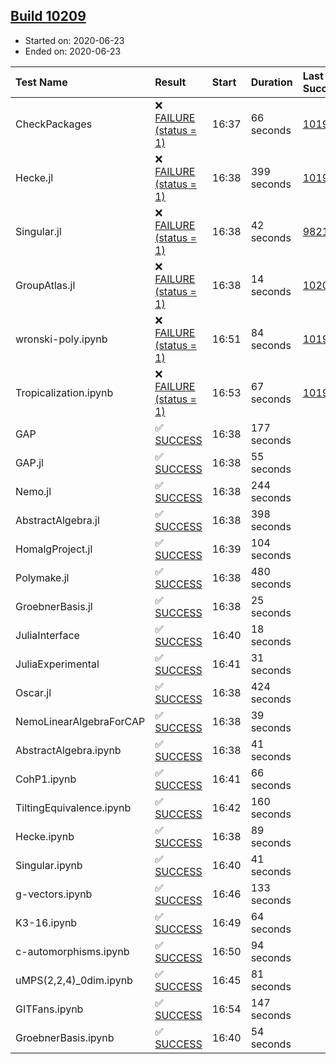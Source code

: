 ## [Build 10209](https://oscarci.mathematik.uni-kl.de/job/oscar/10209/)

* Started on: 2020-06-23
* Ended on: 2020-06-23

| Test Name    | Result | Start | Duration | Last Success | First Failure |
|:-------------|:-------|:------|:---------|:-------------|:--------------|
| CheckPackages | ❌ [FAILURE (status = 1)](https://oscarci.mathematik.uni-kl.de/job/oscar/10209/artifact/logs/build-10209/CheckPackages.log) | 16:37 | 66 seconds | [10197](https://oscarci.mathematik.uni-kl.de/job/oscar/10197/) | [10198](https://oscarci.mathematik.uni-kl.de/job/oscar/10198/) |
| Hecke.jl | ❌ [FAILURE (status = 1)](https://oscarci.mathematik.uni-kl.de/job/oscar/10209/artifact/logs/build-10209/Hecke.jl.log) | 16:38 | 399 seconds | [10197](https://oscarci.mathematik.uni-kl.de/job/oscar/10197/) | [10198](https://oscarci.mathematik.uni-kl.de/job/oscar/10198/) |
| Singular.jl | ❌ [FAILURE (status = 1)](https://oscarci.mathematik.uni-kl.de/job/oscar/10209/artifact/logs/build-10209/Singular.jl.log) | 16:38 | 42 seconds | [9821](https://oscarci.mathematik.uni-kl.de/job/oscar/9821/) | [9822](https://oscarci.mathematik.uni-kl.de/job/oscar/9822/) |
| GroupAtlas.jl | ❌ [FAILURE (status = 1)](https://oscarci.mathematik.uni-kl.de/job/oscar/10209/artifact/logs/build-10209/GroupAtlas.jl.log) | 16:38 | 14 seconds | [10207](https://oscarci.mathematik.uni-kl.de/job/oscar/10207/) | [10208](https://oscarci.mathematik.uni-kl.de/job/oscar/10208/) |
| wronski-poly.ipynb | ❌ [FAILURE (status = 1)](https://oscarci.mathematik.uni-kl.de/job/oscar/10209/artifact/logs/build-10209/wronski-poly.ipynb.log) | 16:51 | 84 seconds | [10197](https://oscarci.mathematik.uni-kl.de/job/oscar/10197/) | [10198](https://oscarci.mathematik.uni-kl.de/job/oscar/10198/) |
| Tropicalization.ipynb | ❌ [FAILURE (status = 1)](https://oscarci.mathematik.uni-kl.de/job/oscar/10209/artifact/logs/build-10209/Tropicalization.ipynb.log) | 16:53 | 67 seconds | [10197](https://oscarci.mathematik.uni-kl.de/job/oscar/10197/) | [10198](https://oscarci.mathematik.uni-kl.de/job/oscar/10198/) |
| GAP | ✅ [SUCCESS](https://oscarci.mathematik.uni-kl.de/job/oscar/10209/artifact/logs/build-10209/GAP.log) | 16:38 | 177 seconds |  |  |
| GAP.jl | ✅ [SUCCESS](https://oscarci.mathematik.uni-kl.de/job/oscar/10209/artifact/logs/build-10209/GAP.jl.log) | 16:38 | 55 seconds |  |  |
| Nemo.jl | ✅ [SUCCESS](https://oscarci.mathematik.uni-kl.de/job/oscar/10209/artifact/logs/build-10209/Nemo.jl.log) | 16:38 | 244 seconds |  |  |
| AbstractAlgebra.jl | ✅ [SUCCESS](https://oscarci.mathematik.uni-kl.de/job/oscar/10209/artifact/logs/build-10209/AbstractAlgebra.jl.log) | 16:38 | 398 seconds |  |  |
| HomalgProject.jl | ✅ [SUCCESS](https://oscarci.mathematik.uni-kl.de/job/oscar/10209/artifact/logs/build-10209/HomalgProject.jl.log) | 16:39 | 104 seconds |  |  |
| Polymake.jl | ✅ [SUCCESS](https://oscarci.mathematik.uni-kl.de/job/oscar/10209/artifact/logs/build-10209/Polymake.jl.log) | 16:38 | 480 seconds |  |  |
| GroebnerBasis.jl | ✅ [SUCCESS](https://oscarci.mathematik.uni-kl.de/job/oscar/10209/artifact/logs/build-10209/GroebnerBasis.jl.log) | 16:38 | 25 seconds |  |  |
| JuliaInterface | ✅ [SUCCESS](https://oscarci.mathematik.uni-kl.de/job/oscar/10209/artifact/logs/build-10209/JuliaInterface.log) | 16:40 | 18 seconds |  |  |
| JuliaExperimental | ✅ [SUCCESS](https://oscarci.mathematik.uni-kl.de/job/oscar/10209/artifact/logs/build-10209/JuliaExperimental.log) | 16:41 | 31 seconds |  |  |
| Oscar.jl | ✅ [SUCCESS](https://oscarci.mathematik.uni-kl.de/job/oscar/10209/artifact/logs/build-10209/Oscar.jl.log) | 16:38 | 424 seconds |  |  |
| NemoLinearAlgebraForCAP | ✅ [SUCCESS](https://oscarci.mathematik.uni-kl.de/job/oscar/10209/artifact/logs/build-10209/NemoLinearAlgebraForCAP.log) | 16:38 | 39 seconds |  |  |
| AbstractAlgebra.ipynb | ✅ [SUCCESS](https://oscarci.mathematik.uni-kl.de/job/oscar/10209/artifact/logs/build-10209/AbstractAlgebra.ipynb.log) | 16:38 | 41 seconds |  |  |
| CohP1.ipynb | ✅ [SUCCESS](https://oscarci.mathematik.uni-kl.de/job/oscar/10209/artifact/logs/build-10209/CohP1.ipynb.log) | 16:41 | 66 seconds |  |  |
| TiltingEquivalence.ipynb | ✅ [SUCCESS](https://oscarci.mathematik.uni-kl.de/job/oscar/10209/artifact/logs/build-10209/TiltingEquivalence.ipynb.log) | 16:42 | 160 seconds |  |  |
| Hecke.ipynb | ✅ [SUCCESS](https://oscarci.mathematik.uni-kl.de/job/oscar/10209/artifact/logs/build-10209/Hecke.ipynb.log) | 16:38 | 89 seconds |  |  |
| Singular.ipynb | ✅ [SUCCESS](https://oscarci.mathematik.uni-kl.de/job/oscar/10209/artifact/logs/build-10209/Singular.ipynb.log) | 16:40 | 41 seconds |  |  |
| g-vectors.ipynb | ✅ [SUCCESS](https://oscarci.mathematik.uni-kl.de/job/oscar/10209/artifact/logs/build-10209/g-vectors.ipynb.log) | 16:46 | 133 seconds |  |  |
| K3-16.ipynb | ✅ [SUCCESS](https://oscarci.mathematik.uni-kl.de/job/oscar/10209/artifact/logs/build-10209/K3-16.ipynb.log) | 16:49 | 64 seconds |  |  |
| c-automorphisms.ipynb | ✅ [SUCCESS](https://oscarci.mathematik.uni-kl.de/job/oscar/10209/artifact/logs/build-10209/c-automorphisms.ipynb.log) | 16:50 | 94 seconds |  |  |
| uMPS(2,2,4)_0dim.ipynb | ✅ [SUCCESS](https://oscarci.mathematik.uni-kl.de/job/oscar/10209/artifact/logs/build-10209/uMPS-2-2-4-_0dim.ipynb.log) | 16:45 | 81 seconds |  |  |
| GITFans.ipynb | ✅ [SUCCESS](https://oscarci.mathematik.uni-kl.de/job/oscar/10209/artifact/logs/build-10209/GITFans.ipynb.log) | 16:54 | 147 seconds |  |  |
| GroebnerBasis.ipynb | ✅ [SUCCESS](https://oscarci.mathematik.uni-kl.de/job/oscar/10209/artifact/logs/build-10209/GroebnerBasis.ipynb.log) | 16:40 | 54 seconds |  |  |
